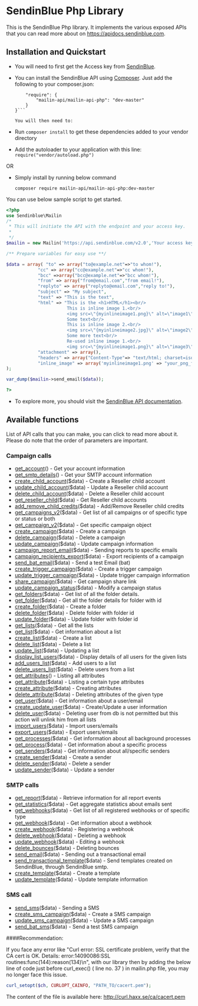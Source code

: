 # SendinBlue Php Library

This is the SendinBlue Php library. It implements the various exposed APIs that you can read more about on https://apidocs.sendinblue.com.


## Installation and Quickstart

 * You will need to first get the Access key from [SendinBlue](https://www.sendinblue.com).

 * You can install the SendinBlue API using [Composer](https://packagist.org/packages/mailin-api/mailin-api-php). Just add the following to your composer.json:

    ```{
        "require": {
            "mailin-api/mailin-api-php": "dev-master"
        }
    }```

   You will then need to:
 * Run ``composer install`` to get these dependencies added to your vendor directory
 * Add the autoloader to your application with this line: ``require("vendor/autoload.php")``

OR
 * Simply install by running below command
    ```
    composer require mailin-api/mailin-api-php:dev-master
    ```
You can use below sample script to get started.

```PHP
<?php
use Sendinblue\Mailin
/*
 * This will initiate the API with the endpoint and your access key.
 *
 */
$mailin = new Mailin('https://api.sendinblue.com/v2.0','Your access key');  

/** Prepare variables for easy use **/ 

$data = array( "to" => array("to@example.net"=>"to whom!"),
			"cc" => array("cc@example.net"=>"cc whom!"),
			"bcc" =>array("bcc@example.net"=>"bcc whom!"),
			"from" => array("from@email.com","from email!"),
			"replyto" => array("replyto@email.com","reply to!"),
			"subject" => "My subject",
			"text" => "This is the text",
			"html" => "This is the <h1>HTML</h1><br/>
					   This is inline image 1.<br/>
					   <img src=\"{myinlineimage1.png}\" alt=\"image1\" border=\"0\"><br/>
					   Some text<br/>
					   This is inline image 2.<br/>
					   <img src=\"{myinlineimage2.jpg}\" alt=\"image2\" border=\"0\"><br/>
					   Some more text<br/>
					   Re-used inline image 1.<br/>
					   <img src=\"{myinlineimage1.png}\" alt=\"image3\" border=\"0\">",
			"attachment" => array(),
			"headers" => array("Content-Type"=> "text/html; charset=iso-8859-1","X-param1"=> "value1", "X-param2"=> "value2",...,"X-Mailin-custom"=>"my custom value", "X-Mailin-IP"=> "102.102.1.2", "X-Mailin-Tag" => "My tag"),
			"inline_image" => array('myinlineimage1.png' => "your_png_files_base64_encoded_chunk_data",'myinlineimage2.jpg' => "your_jpg_files_base64_encoded_chunk_data")
);

var_dump($mailin->send_email($data));

?>
```

 * To explore more, you should visit the [SendinBlue API documentation](https://apidocs.sendinblue.com).

## Available functions

List of API calls that you can make, you can click to read more about it. Please do note that the order of parameters are important.

### Campaign calls

 * [get_account](https://apidocs.sendinblue.com/account/#1)() - Get your account information
 * [get_smtp_details](https://apidocs.sendinblue.com/account/#7)() - Get your SMTP account information
 * [create_child_account](https://apidocs.sendinblue.com/account/#2)($data) - Create a Reseller child account
 * [update_child_account](https://apidocs.sendinblue.com/account/#3)($data) - Update a Reseller child account
 * [delete_child_account](https://apidocs.sendinblue.com/account/#4)($data) - Delete a Reseller child account
 * [get_reseller_child](https://apidocs.sendinblue.com/account/#5)($data) - Get Reseller child accounts
 * [add_remove_child_credits](https://apidocs.sendinblue.com/account/#6)($data) - Add/Remove Reseller child credits
 * [get_campaigns_v2](https://apidocs.sendinblue.com/campaign/#1)($data) - Get list of all campaigns or of specific type or status or both
 * [get_campaign_v2](https://apidocs.sendinblue.com/campaign/#1)($data) - Get specific campaign object
 * [create_campaign](https://apidocs.sendinblue.com/campaign/#2)($data) - Create a campaign
 * [delete_campaign](https://apidocs.sendinblue.com/campaign/#3)($data) - Delete a campaign
 * [update_campaign](https://apidocs.sendinblue.com/campaign/#4)($data) - Update campaign information
 * [campaign_report_email](https://apidocs.sendinblue.com/campaign/#5)($data) - Sending reports to specific emails
 * [campaign_recipients_export](https://apidocs.sendinblue.com/campaign/#6)($data) - Export recipients of a campaign
 * [send_bat_email](https://apidocs.sendinblue.com/campaign/#7)($data) - Send a test Email (bat)
 * [create_trigger_campaign](https://apidocs.sendinblue.com/campaign/#8)($data) - Create a trigger campaign
 * [update_trigger_campaign](https://apidocs.sendinblue.com/campaign/#9)($data) - Update trigger campaign information
 * [share_campaign](https://apidocs.sendinblue.com/campaign/#10)($data) - Get campaign share link
 * [update_campaign_status](https://apidocs.sendinblue.com/campaign/#11)($data) - Modify a campaign status
 * [get_folders](https://apidocs.sendinblue.com/folder/#1)($data) - Get list of all the folder details.
 * [get_folder](https://apidocs.sendinblue.com/folder/#2)($data) - Get all the folder details for folder with id <id>
 * [create_folder](https://apidocs.sendinblue.com/folder/#3)($data) - Create a folder
 * [delete_folder](https://apidocs.sendinblue.com/folder/#4)($data) - Delete folder with folder id <id>
 * [update_folder](https://apidocs.sendinblue.com/folder/#5)($data) - Update folder with folder id <id>
 * [get_lists](https://apidocs.sendinblue.com/list/#1)($data) - Get all the lists
 * [get_list](https://apidocs.sendinblue.com/list/#2)($data) - Get information about a list
 * [create_list](https://apidocs.sendinblue.com/list/#3)($data) - Create a list
 * [delete_list](https://apidocs.sendinblue.com/list/#4)($data) - Delete a list
 * [update_list](https://apidocs.sendinblue.com/list/#5)($data) - Updating a list
 * [display_list_users](https://apidocs.sendinblue.com/list/#8)($data) - Display details of all users for the given lists
 * [add_users_list](https://apidocs.sendinblue.com/list/#6)($data) - Add users to a list
 * [delete_users_list](https://apidocs.sendinblue.com/list/#7)($data) - Delete users from a list
 * [get_attributes](https://apidocs.sendinblue.com/attribute/#1)() - Listing all attributes
 * [get_attribute](https://apidocs.sendinblue.com/attribute/#2)($data) - Listing a certain type attributes
 * [create_attribute](https://apidocs.sendinblue.com/attribute/#3)($data) - Creating attributes
 * [delete_attribute](https://apidocs.sendinblue.com/attribute/#4)($data) - Deleting attributes of the given type
 * [get_user](https://apidocs.sendinblue.com/user/#2)($data) - Get information about a user/email
 * [create_update_user](https://apidocs.sendinblue.com/user/#1)($data) - Create/Update a user information
 * [delete_user](https://apidocs.sendinblue.com/user/#3)($data) - Deleting user from db is not permitted but this action will unlink him from all lists
 * [import_users](https://apidocs.sendinblue.com/user/#4)($data) - Import users/emails
 * [export_users](https://apidocs.sendinblue.com/user/#5)($data) - Export users/emails
 * [get_processes](https://apidocs.sendinblue.com/process/#1)($data) - Get information about all background processes
 * [get_process](https://apidocs.sendinblue.com/process/#2)($data) - Get information about a specific process
 * [get_senders](https://apidocs.sendinblue.com/sender-management/#1)($data) - Get information about all/specific senders
 * [create_sender](https://apidocs.sendinblue.com/sender-management/#2)($data) - Create a sender
 * [delete_sender](https://apidocs.sendinblue.com/sender-management/#3)($data) - Delete a sender
 * [update_sender](https://apidocs.sendinblue.com/sender-management/#4)($data) - Update a sender

### SMTP calls

 * [get_report](https://apidocs.sendinblue.com/report/)($data) - Retrieve information for all report events
 * [get_statistics](https://apidocs.sendinblue.com/statistics/)($data) - Get aggregate statistics about emails sent
 * [get_webhooks](https://apidocs.sendinblue.com/webhooks/#1)($data) - Get list of all registered webhooks or of specific type
 * [get_webhook](https://apidocs.sendinblue.com/webhooks/#2)($data) - Get information about a webhook
 * [create_webhook](https://apidocs.sendinblue.com/webhooks/#3)($data) - Registering a webhook
 * [delete_webhook](https://apidocs.sendinblue.com/webhooks/#5)($data) - Deleting a webhook
 * [update_webhook](https://apidocs.sendinblue.com/webhooks/#4)($data) - Editing a webhook
 * [delete_bounces](https://apidocs.sendinblue.com/bounces/)($data) - Deleting bounces
 * [send_email](https://apidocs.sendinblue.com/tutorial-sending-transactional-email/)($data) - Sending out a transactional email
 * [send_transactional_template](https://apidocs.sendinblue.com/template/)($data) - Send templates created on SendinBlue, through SendinBlue smtp.
 * [create_template](https://apidocs.sendinblue.com/template/#2)($data) - Create a template 
 * [update_template](https://apidocs.sendinblue.com/template/#3)($data) - Update template information

### SMS call

 * [send_sms](https://apidocs.sendinblue.com/mailin-sms/#1)($data) - Sending a SMS
 * [create_sms_campaign](https://apidocs.sendinblue.com/mailin-sms/#2)($data) - Create a SMS campaign
 * [update_sms_campaign](https://apidocs.sendinblue.com/mailin-sms/#3)($data) - Update a SMS campaign
 * [send_bat_sms](https://apidocs.sendinblue.com/mailin-sms/#4)($data) - Send a test SMS campaign

####Recommendation:

If you face any error like "Curl error: SSL certificate problem, verify that the CA cert is OK. Details: error:14090086:SSL routines:func(144):reason(134)\n", with our library then by adding the below line of code just before curl_exec() ( line no. 37 ) in mailin.php file, you may no longer face this issue.
```PHP
curl_setopt($ch, CURLOPT_CAINFO, "PATH_TO/cacert.pem");
```
The content of the file is available here: http://curl.haxx.se/ca/cacert.pem